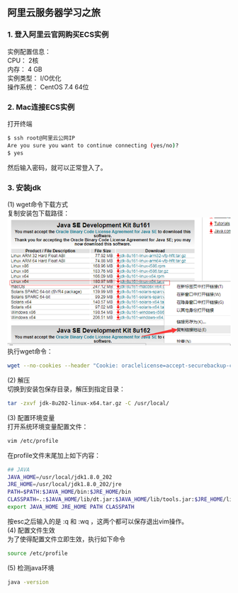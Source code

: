 阿里云服务器学习之旅
------------
### 1. 登入阿里云官网购买ECS实例
实例配置信息：   
CPU： 2核  
内存： 4 GB   
实例类型： I/O优化   
操作系统： CentOS 7.4 64位     


### 2. Mac连接ECS实例
打开终端    
```bash
$ ssh root@阿里云公网IP
Are you sure you want to continue connecting (yes/no)? 
$ yes
```
然后输入密码，就可以正常登入了。

### 3. 安装jdk
(1) wget命令下载方式  
复制安装包下载路径：
![](doc/pic/jdk.png)   
执行wget命令：  
```bash
wget --no-cookies --header "Cookie: oraclelicense=accept-securebackup-cookie;" https://download.oracle.com/otn-pub/java/jdk/8u202-b08/1961070e4c9b4e26a04e7f5a083f551e/jdk-8u202-linux-x64.tar.gz
```   
(2) 解压  
切换到安装包保存目录，解压到指定目录：   
```bash
tar -zxvf jdk-8u202-linux-x64.tar.gz -C /usr/local/
```      
(3) 配置环境变量   
打开系统环境变量配置文件：   
```bash
vim /etc/profile
```   
在profile文件末尾加上如下内容：   
```bash
## JAVA
JAVA_HOME=/usr/local/jdk1.8.0_202
JRE_HOME=/usr/local/jdk1.8.0_202/jre
PATH=$PATH:$JAVA_HOME/bin:$JRE_HOME/bin
CLASSPATH=.:$JAVA_HOME/lib/dt.jar:$JAVA_HOME/lib/tools.jar:$JRE_HOME/lib
export JAVA_HOME JRE_HOME PATH CLASSPATH
```    
按esc之后输入的是 :q 和 :wq ，这两个都可以保存退出vim操作。   
(4) 配置文件生效   
为了使得配置文件立即生效，执行如下命令   
```bash
source /etc/profile
```    
(5) 检测java环境  
```bash
java -version
```